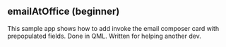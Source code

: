 emailAtOffice (beginner)
--------------
This sample app shows how to add invoke the email composer card with prepopulated fields. Done in QML. Written for helping another dev.